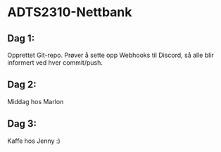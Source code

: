 # ADTS2310-Nettbank

## Dag 1:
Opprettet Git-repo. Prøver å sette opp Webhooks til Discord, så alle blir informert ved hver commit/push.

## Dag 2:

Middag hos Marlon

## Dag 3:

Kaffe hos Jenny :)
